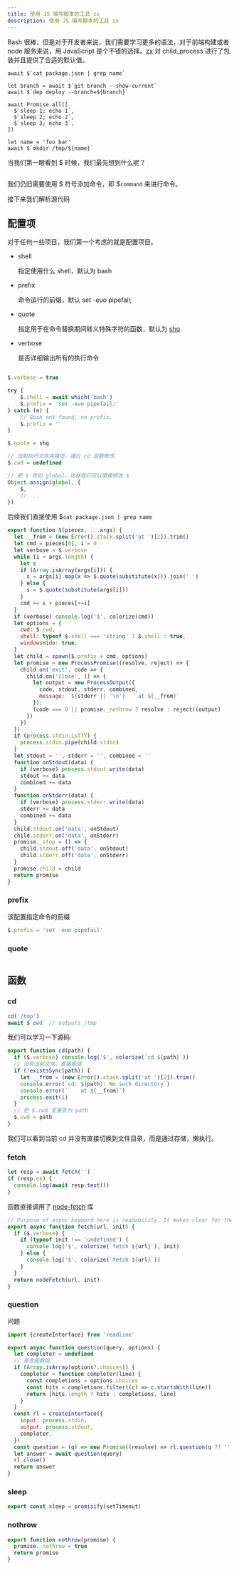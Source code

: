 ```yaml
---
title: 使用 JS 编写脚本的工具 zx
description: 使用 JS 编写脚本的工具 zx
---
```


Bash 很棒，但是对于开发者来说，我们需要学习更多的语法，对于前端构建或者 node 服务来说，用 JavaScript 是个不错的选择。[zx](https://github.com/google/zx) 对 child_process 进行了包装并且提供了合适的默认值。

```zx
await $`cat package.json | grep name`

let branch = await $`git branch --show-current`
await $`dep deploy --branch=${branch}`

await Promise.all([
  $`sleep 1; echo 1`,
  $`sleep 2; echo 2`,
  $`sleep 3; echo 3`,
])

let name = 'foo bar'
await $`mkdir /tmp/${name}`
```

当我们第一眼看到 $ 时候，我们最先想到什么呢？

```js

```

我们仍旧需要使用 $ 符号添加命令，即 $`command` 来进行命令。

接下来我们解析源代码

## 配置项
对于任何一些项目，我们第一个考虑的就是配置项目。

- shell

  指定使用什么 shell，默认为 bash

- prefix

  命令运行的前缀，默认 set -euo pipefail;

- quote

  指定用于在命令替换期间转义特殊字符的函数，默认为 [shq](https://github.com/mk-pmb/shq-js)

- verbose

  是否详细输出所有的执行命令



```js

$.verbose = true

try {
    $.shell = await which('bash')
    $.prefix = 'set -euo pipefail;'
} catch (e) {
    // Bash not found, no prefix.
    $.prefix = ''
}

$.quote = shq

// 当前执行文件夹路径，通过 cd 函数修改
$.cwd = undefined

// 把 $ 导如 global，这样我们可以直接修改 $
Object.assign(global, {
    $,
    // ...
})
```

后续我们直接使用 $`cat package.json | grep name`

```js
export function $(pieces, ...args) {
  let __from = (new Error().stack.split('at ')[2]).trim()
  let cmd = pieces[0], i = 0
  let verbose = $.verbose
  while (i < args.length) {
    let s
    if (Array.isArray(args[i])) {
      s = args[i].map(x => $.quote(substitute(x))).join(' ')
    } else {
      s = $.quote(substitute(args[i]))
    }
    cmd += s + pieces[++i]
  }
  if (verbose) console.log('$', colorize(cmd))
  let options = {
    cwd: $.cwd,
    shell: typeof $.shell === 'string' ? $.shell : true,
    windowsHide: true,
  }
  let child = spawn($.prefix + cmd, options)
  let promise = new ProcessPromise((resolve, reject) => {
    child.on('exit', code => {
      child.on('close', () => {
        let output = new ProcessOutput({
          code, stdout, stderr, combined,
          message: `${stderr || '\n'}    at ${__from}`
        });
        (code === 0 || promise._nothrow ? resolve : reject)(output)
      })
    })
  })
  if (process.stdin.isTTY) {
    process.stdin.pipe(child.stdin)
  }
  let stdout = '', stderr = '', combined = ''
  function onStdout(data) {
    if (verbose) process.stdout.write(data)
    stdout += data
    combined += data
  }
  function onStderr(data) {
    if (verbose) process.stderr.write(data)
    stderr += data
    combined += data
  }
  child.stdout.on('data', onStdout)
  child.stderr.on('data', onStderr)
  promise._stop = () => {
    child.stdout.off('data', onStdout)
    child.stderr.off('data', onStderr)
  }
  promise.child = child
  return promise
}
```

### prefix

该配置指定命令的前缀

```js
$.prefix = 'set -euo pipefail'
```


### quote

```js

```

## 函数

### cd

```js
cd('/tmp')
await $`pwd` // outputs /tmp
```

我们可以学习一下源码:

```js
export function cd(path) {
  if ($.verbose) console.log('$', colorize(`cd ${path}`))
  // 没有当前文件，直接报错
  if (!existsSync(path)) {
    let __from = (new Error().stack.split('at ')[2]).trim()
    console.error(`cd: ${path}: No such directory`)
    console.error(`    at ${__from}`)
    process.exit(1)
  }
  // 把 $.cwd 变量变为 path
  $.cwd = path
}
```
我们可以看到当前 cd 并没有直接切换到文件目录，而是通过存储，懒执行。

### fetch

```js
let resp = await fetch('')
if (resp.ok) {
  console.log(await resp.text())
}
```

函数直接调用了 [node-fetch](https://www.npmjs.com/package/node-fetch) 库

```js
// Purpose of async keyword here is readability. It makes clear for the reader what this func is async.
export async function fetch(url, init) {
  if ($.verbose) {
    if (typeof init !== 'undefined') {
      console.log('$', colorize(`fetch ${url}`), init)
    } else {
      console.log('$', colorize(`fetch ${url}`))
    }
  }
  return nodeFetch(url, init)
}
```

### question

问题

```js
import {createInterface} from 'readline'

export async function question(query, options) {
  let completer = undefined
  // 是否是数组  
  if (Array.isArray(options?.choices)) {
    completer = function completer(line) {
      const completions = options.choices
      const hits = completions.filter((c) => c.startsWith(line))
      return [hits.length ? hits : completions, line]
    }
  }
  const rl = createInterface({
    input: process.stdin,
    output: process.stdout,
    completer,
  })
  const question = (q) => new Promise((resolve) => rl.question(q ?? '', resolve))
  let answer = await question(query)
  rl.close()
  return answer
}
```

### sleep

```js
export const sleep = promisify(setTimeout)
```

### nothrow

```js
export function nothrow(promise) {
  promise._nothrow = true
  return promise
}
```